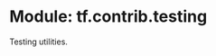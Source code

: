 <div itemscope itemtype="http://developers.google.com/ReferenceObject">
<meta itemprop="name" content="tf.contrib.testing" />
<meta itemprop="path" content="Stable" />
</div>

# Module: tf.contrib.testing

Testing utilities.

<!-- Placeholder for "Used in" -->


